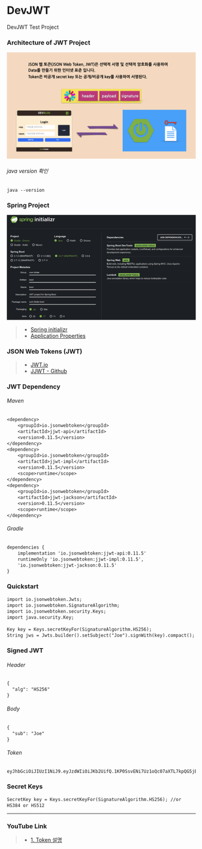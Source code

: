 # DevJWT
DevJWT Test Project

### Architecture of JWT Project
<img src="./image/Architecture.png" width="1000"></img>

###### java version 확인

```
java --version
```

### Spring Project
<img src="./image/Spring_Initializr.png" width="1000"></img>

> * [Spring initializr](https://start.spring.io/)
> * [Application Properties](https://docs.spring.io/spring-boot/docs/current/reference/html/application-properties.html)

### JSON Web Tokens (JWT)

> * [JWT.io](https://jwt.io/)
> * [JJWT - Github](https://github.com/jwtk/jjwt)

### JWT Dependency

###### Maven
```
<dependency>
    <groupId>io.jsonwebtoken</groupId>
    <artifactId>jjwt-api</artifactId>
    <version>0.11.5</version>
</dependency>
<dependency>
    <groupId>io.jsonwebtoken</groupId>
    <artifactId>jjwt-impl</artifactId>
    <version>0.11.5</version>
    <scope>runtime</scope>
</dependency>
<dependency>
    <groupId>io.jsonwebtoken</groupId>
    <artifactId>jjwt-jackson</artifactId>
    <version>0.11.5</version>
    <scope>runtime</scope>
</dependency>
```

###### Gradle
```
dependencies {
    implementation 'io.jsonwebtoken:jjwt-api:0.11.5'
    runtimeOnly 'io.jsonwebtoken:jjwt-impl:0.11.5',
    'io.jsonwebtoken:jjwt-jackson:0.11.5'
}
```

### Quickstart

```
import io.jsonwebtoken.Jwts;
import io.jsonwebtoken.SignatureAlgorithm;
import io.jsonwebtoken.security.Keys;
import java.security.Key;

Key key = Keys.secretKeyFor(SignatureAlgorithm.HS256);
String jws = Jwts.builder().setSubject("Joe").signWith(key).compact();
```

### Signed JWT

###### Header

```
{
  "alg": "HS256"
}
```

###### Body

```
{
  "sub": "Joe"
}
```

###### Token

```
eyJhbGciOiJIUzI1NiJ9.eyJzdWIiOiJKb2UifQ.1KP0SsvENi7Uz1oQc07aXTL7kpQG5jBNIybqr60AlD4
```

### Secret Keys

```
SecretKey key = Keys.secretKeyFor(SignatureAlgorithm.HS256); //or HS384 or HS512
```



----
### YouTube Link

> * [1. Token 설명](https://youtu.be/lnnCijQuTnQ)
